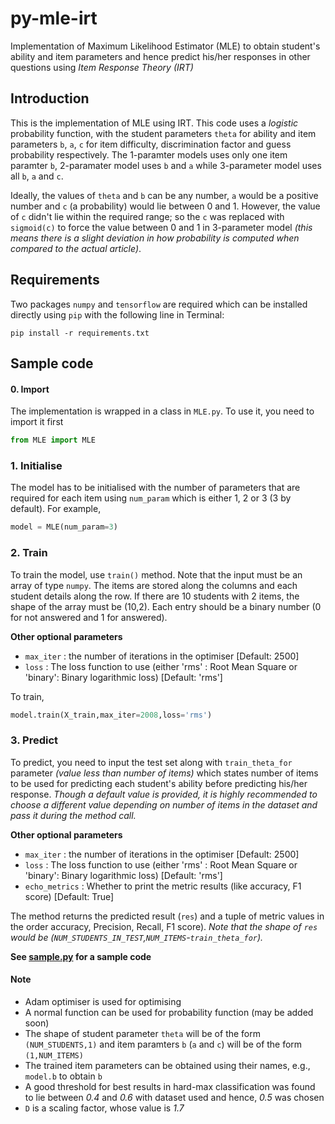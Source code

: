  # py-mle-irt

Implementation of Maximum Likelihood Estimator (MLE) to obtain student's ability and item parameters and hence predict his/her responses in other questions using *Item Response Theory (IRT)*

## Introduction
This is the implementation of MLE using IRT. This code uses a *logistic* probability function, with the student parameters `theta` for ability and item parameters `b`, `a`, `c` for item difficulty, discrimination factor and guess probability respectively. The 1-paramter models uses only one item paramter `b`, 2-paramater model uses `b` and `a` while 3-parameter model uses all `b`, `a` and `c`. 

Ideally, the values of `theta` and `b` can be any number, `a` would be a positive number and `c` (a probability) would lie between 0 and 1. However, the value of `c` didn't lie within the required range; so the `c` was replaced with `sigmoid(c)` to force the value between 0 and 1 in 3-parameter model *(this means there is a slight deviation in how probability is computed when compared to the actual article)*.



## Requirements
Two packages `numpy` and `tensorflow` are required which can be installed directly using `pip` with the following line in Terminal:

```
pip install -r requirements.txt
```

## Sample code

#### 0. Import
The implementation is wrapped in a class in `MLE.py`. To use it, you need to import it first 
```python
from MLE import MLE
```

### 1. Initialise
The model has to be initialised with the number of parameters that are required for each item using `num_param` which is either 1, 2 or 3 (3 by default). For example,
```python
model = MLE(num_param=3)
```
### 2. Train

To train the model, use `train()` method. Note that the input must be an array of type `numpy`. The items are stored along the columns and each student details along the row. If there are 10 students with 2 items, the shape of the array must be (10,2). Each entry should be a binary number (0 for not answered and 1 for answered).

**Other optional parameters**
- `max_iter` : the number of iterations in the optimiser [Default: 2500]
- `loss` : The loss function to use (either 'rms' : Root Mean Square or 'binary': Binary logarithmic loss) [Default: 'rms']

To train,
```python
model.train(X_train,max_iter=2008,loss='rms')
```

### 3. Predict

To predict, you need to input the test set along with `train_theta_for` parameter *(value less than number of items)* which states number of items to be used for predicting each student's ability before predicting his/her response. *Though a default value is provided, it is highly recommended to choose a different value depending on number of items in the dataset and pass it during the method call.* 

**Other optional parameters**
- `max_iter` : the number of iterations in the optimiser [Default: 2500]
- `loss` : The loss function to use (either 'rms' : Root Mean Square or 'binary': Binary logarithmic loss) [Default: 'rms']
- `echo_metrics` : Whether to print the metric results (like accuracy, F1 score) [Default: True]

The method returns the predicted result (`res`) and a tuple of metric values in the order accuracy, Precision, Recall, F1 score). *Note that the shape of `res` would be (`NUM_STUDENTS_IN_TEST`,`NUM_ITEMS`-`train_theta_for`).*

**See [sample.py](sample.py) for a sample code**

#### Note
- Adam optimiser is used for optimising
- A normal function can be used for probability function (may be added soon)
- The shape of student parameter `theta` will be of the form `(NUM_STUDENTS,1)` and item paramters `b` (`a` and `c`) will be of the form `(1,NUM_ITEMS)`
- The trained item parameters can be obtained using their names, e.g., `model.b` to obtain `b`
- A good threshold for best results in hard-max classification was found to lie between *0.4* and *0.6* with dataset used and hence, *0.5* was chosen
- `D` is a scaling factor, whose value is *1.7*
